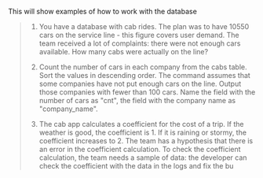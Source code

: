 This will show examples of how to work with the database

> 1. You have a database with cab rides. The plan was to have 10550 cars on the service line - this figure covers user demand. The team received a lot of complaints: there were not enough cars available. How many cabs were actually on the line?
>
> 2. Count the number of cars in each company from the cabs table. Sort the values in descending order. The command assumes that some companies have not put enough cars on the line. 
Output those companies with fewer than 100 cars. Name the field with the number of cars as "cnt", the field with the company name as "company_name".
>
> 3. The cab app calculates a coefficient for the cost of a trip. If the weather is good, the coefficient is 1. If it is raining or stormy, the coefficient increases to 2. The team has a hypothesis that there is an error in the coefficient calculation. To check the coefficient calculation, the team needs a sample of data: the developer can check the coefficient with the data in the logs and fix the bu
 
